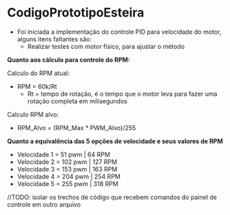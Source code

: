 # CodigoPrototipoEsteira



- Foi iniciada a implementação do controle PID para velocidade do motor, alguns itens faltantes são:
  - Realizar testes com motor físico, para ajustar o método



**Quanto aos cálculo para controle do RPM:**

Calculo do RPM atual:

* RPM = 60k/Rt
  * Rt = tempo de rotação, é o tempo que o motor leva para fazer uma rotação completa em milisegundos

Calculo RPM alvo:

* RPM_Alvo = (RPM_Max * PWM_Alvo)/255



**Quanto a equivalência das 5 opções de velocidade e seus valores de RPM**

- Velocidade 1 = 51  pwm  | 64  RPM
- Velocidade 2 = 102 pwm  | 127 RPM
- Velocidade 3 = 153 pwm  | 163 RPM
- Velocidade 4 = 204 pwm  | 254 RPM
- Velocidade 5 = 255 pwm  | 318 RPM



//TODO:
isolar os trechos de código que recebem comandos do painel de controle em outro arquivo

